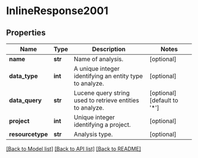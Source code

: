 # InlineResponse2001

## Properties
Name | Type | Description | Notes
------------ | ------------- | ------------- | -------------
**name** | **str** | Name of analysis. | [optional] 
**data_type** | **int** | A unique integer identifying an entity type to analyze. | [optional] 
**data_query** | **str** | Lucene query string used to retrieve entities to analyze. | [optional] [default to '*']
**project** | **int** | Unique integer identifying a project. | [optional] 
**resourcetype** | **str** | Analysis type. | [optional] 

[[Back to Model list]](../README.md#documentation-for-models) [[Back to API list]](../README.md#documentation-for-api-endpoints) [[Back to README]](../README.md)

